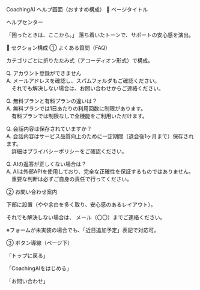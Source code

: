 CoachingAI ヘルプ画面（おすすめ構成）
🔹 ページタイトル

ヘルプセンター

「困ったときは、ここから。」
落ち着いたトーンで、サポートの安心感を演出。

🔹 セクション構成
① よくある質問（FAQ）

カテゴリごとに折りたたみ式（アコーディオン形式）で構成。

Q. アカウント登録ができません  
A. メールアドレスを確認し、スパムフォルダもご確認ください。  
　それでも解決しない場合は、お問い合わせからご連絡ください。

Q. 無料プランと有料プランの違いは？  
A. 無料プランでは1日あたりの利用回数に制限があります。  
　有料プランでは制限なしで全機能をご利用いただけます。

Q. 会話内容は保存されていますか？  
A. 会話内容はサービス品質向上のために一定期間（退会後1ヶ月まで）保存されます。  
　詳細はプライバシーポリシーをご確認ください。

Q. AIの返答が正しくない場合は？  
A. AIは外部APIを使用しており、完全な正確性を保証するものではありません。  
　重要な判断は必ずご自身の責任で行ってください。


② お問い合わせ案内

下部に設置（やや余白を多く取り、安心感のあるレイアウト）。

それでも解決しない場合は、
メール（〇〇）までご連絡ください。


※フォームが未実装の場合でも、「近日追加予定」表記で対応可。

③ ボタン導線（ページ下）

「トップに戻る」

「CoachingAIをはじめる」

「お問い合わせ」